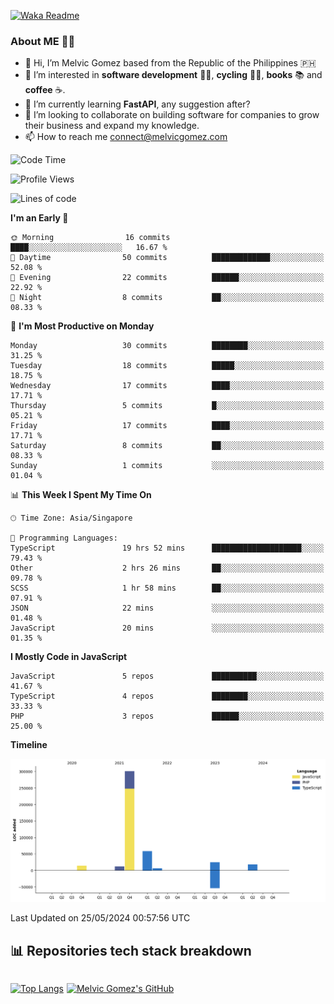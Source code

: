 [![Waka Readme](https://github.com/melvicgomez/melvicgomez/actions/workflows/main.yml/badge.svg)](https://github.com/melvicgomez/melvicgomez/actions/workflows/main.yml)

### **About ME 🚴🏻** 
- 👋 Hi, I’m Melvic Gomez based from the Republic of the Philippines 🇵🇭
- 👀 I’m interested in **software development** 👨‍💻, **cycling** 🚴‍♂️, **books** 📚 and **coffee** ☕. 
- 🌱 I’m currently learning **FastAPI**, any suggestion after?
- 💞️ I’m looking to collaborate on building software for companies to grow their business and expand my knowledge.
- 📫 How to reach me <connect@melvicgomez.com>
 
<!--START_SECTION:waka-->
![Code Time](http://img.shields.io/badge/Code%20Time-3%2C055%20hrs%2015%20mins-blue)

![Profile Views](http://img.shields.io/badge/Profile%20Views-0-blue)

![Lines of code](https://img.shields.io/badge/From%20Hello%20World%20I%27ve%20Written-432.5%20thousand%20lines%20of%20code-blue)

**I'm an Early 🐤** 

```text
🌞 Morning                16 commits          ████░░░░░░░░░░░░░░░░░░░░░   16.67 % 
🌆 Daytime                50 commits          █████████████░░░░░░░░░░░░   52.08 % 
🌃 Evening                22 commits          ██████░░░░░░░░░░░░░░░░░░░   22.92 % 
🌙 Night                  8 commits           ██░░░░░░░░░░░░░░░░░░░░░░░   08.33 % 
```
📅 **I'm Most Productive on Monday** 

```text
Monday                   30 commits          ████████░░░░░░░░░░░░░░░░░   31.25 % 
Tuesday                  18 commits          █████░░░░░░░░░░░░░░░░░░░░   18.75 % 
Wednesday                17 commits          ████░░░░░░░░░░░░░░░░░░░░░   17.71 % 
Thursday                 5 commits           █░░░░░░░░░░░░░░░░░░░░░░░░   05.21 % 
Friday                   17 commits          ████░░░░░░░░░░░░░░░░░░░░░   17.71 % 
Saturday                 8 commits           ██░░░░░░░░░░░░░░░░░░░░░░░   08.33 % 
Sunday                   1 commits           ░░░░░░░░░░░░░░░░░░░░░░░░░   01.04 % 
```


📊 **This Week I Spent My Time On** 

```text
🕑︎ Time Zone: Asia/Singapore

💬 Programming Languages: 
TypeScript               19 hrs 52 mins      ████████████████████░░░░░   79.43 % 
Other                    2 hrs 26 mins       ██░░░░░░░░░░░░░░░░░░░░░░░   09.78 % 
SCSS                     1 hr 58 mins        ██░░░░░░░░░░░░░░░░░░░░░░░   07.91 % 
JSON                     22 mins             ░░░░░░░░░░░░░░░░░░░░░░░░░   01.48 % 
JavaScript               20 mins             ░░░░░░░░░░░░░░░░░░░░░░░░░   01.35 % 
```

**I Mostly Code in JavaScript** 

```text
JavaScript               5 repos             ██████████░░░░░░░░░░░░░░░   41.67 % 
TypeScript               4 repos             ████████░░░░░░░░░░░░░░░░░   33.33 % 
PHP                      3 repos             ██████░░░░░░░░░░░░░░░░░░░   25.00 % 
```



**Timeline**

![Lines of Code chart](https://raw.githubusercontent.com/melvicgomez/melvicgomez/master/assets/bar_graph.png)


 Last Updated on 25/05/2024 00:57:56 UTC
<!--END_SECTION:waka-->


## 📊 Repositories tech stack breakdown
<div style="display:inline-flex;">

<div style="margin-right:5px;">

[![Top Langs](https://github-readme-stats.vercel.app/api/top-langs/?username=melvicgomez&count_private=true&show_icons=true&bg_color=202124&title_color=D12A1E&icon_color=FAD127&text_color=ffffff)](https://melvicgomez.com)
</div>

[![Melvic Gomez's GitHub](https://github-readme-stats.vercel.app/api?username=melvicgomez&count_private=true&show_icons=true&bg_color=202124&title_color=D12A1E&icon_color=FAD127&text_color=ffffff)](https://github.com/melvicgomez)
<div>
